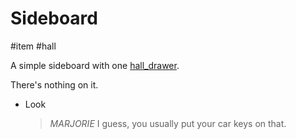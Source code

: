 # Sideboard

#item #hall

A simple sideboard with one [hall_drawer](hall_drawer.md).

There's nothing on it.

- Look
	
	> *MARJORIE*
	> I guess, you usually put your car keys on that.